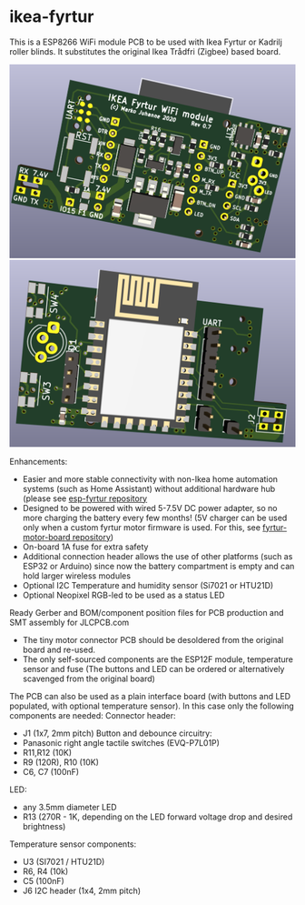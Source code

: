# ikea-fyrtur

This is a ESP8266 WiFi module PCB to be used with Ikea Fyrtur or Kadrilj roller blinds. It substitutes the original Ikea Trådfri (Zigbee) based board.

![Ikea Fyrtur custom PCB image 1](images/Fyrtur-custom-PCB-1.png)
![Ikea Fyrtur custom PCB image 2](images/Fyrtur-custom-PCB-2.png)

Enhancements:
 - Easier and more stable connectivity with non-Ikea home automation systems (such as Home Assistant) without additional hardware hub (please see [esp-fyrtur repository](https://github.com/mjuhanne/fyrtur-esp)
 - Designed to be powered with wired 5-7.5V DC power adapter, so no more charging the battery every few months! (5V charger can be used only when a custom fyrtur motor firmware is used. For this, see [fyrtur-motor-board repository](https://github.com/mjuhanne/fyrtur-motor-board))
 - On-board 1A fuse for extra safety
 - Additional connection header allows the use of other platforms (such as ESP32 or Arduino) since now the battery compartment is empty and can hold larger wireless modules
 - Optional I2C Temperature and humidity sensor (Si7021 or HTU21D)
 - Optional Neopixel RGB-led to be used as a status LED
 
Ready Gerber and BOM/component position files for PCB production and SMT assembly for JLCPCB.com
 - The tiny motor connector PCB should be desoldered from the original board and re-used.
 - The only self-sourced components are the ESP12F module, temperature sensor and fuse (The buttons and LED can be ordered or alternatively scavenged from the original board)

 The PCB can also be used as a plain interface board (with buttons and LED populated, with optional temperature sensor). In this case only the following components are needed:
 Connector header:
  - J1 (1x7, 2mm pitch)
 Button and debounce circuitry:
 - Panasonic right angle tactile switches (EVQ-P7L01P)
 - R11,R12 (10K)
 - R9 (120R), R10 (10K)
 - C6, C7 (100nF)

 LED:
 - any 3.5mm diameter LED
 - R13 (270R - 1K, depending on the LED forward voltage drop and desired brightness)

 Temperature sensor components:
 - U3 (SI7021 / HTU21D)
 - R6, R4 (10k)
 - C5 (100nF)
 - J6 I2C header (1x4, 2mm pitch)
 
